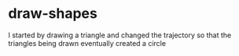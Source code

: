 # draw-shapes
I started by drawing a triangle and changed the trajectory so that the triangles being drawn eventually created a circle
